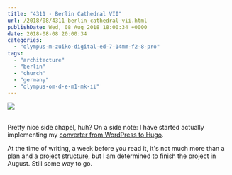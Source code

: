 ```yaml
---
title: "4311 - Berlin Cathedral VII"
url: /2018/08/4311-berlin-cathedral-vii.html
publishDate: Wed, 08 Aug 2018 18:00:34 +0000
date: 2018-08-08 20:00:34
categories: 
  - "olympus-m-zuiko-digital-ed-7-14mm-f2-8-pro"
tags: 
  - "architecture"
  - "berlin"
  - "church"
  - "germany"
  - "olympus-om-d-e-m1-mk-ii"
---
```

<div class="container">
<div class="center"><a target="_blank" href="https://d25zfm9zpd7gm5.cloudfront.net/1200x1200/2017/20170623_172729_lr.jpg"><img class="webfeedsFeaturedVisual" src="https://d25zfm9zpd7gm5.cloudfront.net/0600x0600/2017/20170623_172729_lr.jpg" /></a></div>
</div>
<br />

Pretty nice side chapel, huh? On a side note: I have started actually implementing my <a href="https://github.com/amanessinger/wordpress-xml-to-hugo" rel="noopener" target="_blank">converter from WordPress to Hugo</a>.

At the time of writing, a week before you read it, it's not much more than a plan and a project structure, but I am determined to finish the project in August. Still some way to go.
